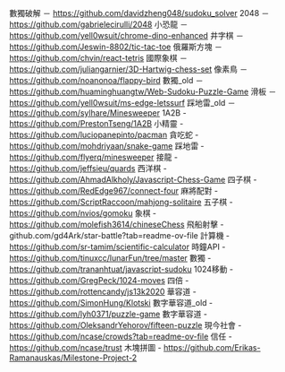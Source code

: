 數獨破解 － https://github.com/davidzheng048/sudoku_solver
2048 － https://github.com/gabrielecirulli/2048
小恐龍 － https://github.com/yell0wsuit/chrome-dino-enhanced
井字棋 － https://github.com/Jeswin-8802/tic-tac-toe
俄羅斯方塊 － https://github.com/chvin/react-tetris
國際象棋 － https://github.com/juliangarnier/3D-Hartwig-chess-set
像素鳥 － https://github.com/noanonoa/flappy-bird
數獨_old － https://github.com/huaminghuangtw/Web-Sudoku-Puzzle-Game
滑板 － https://github.com/yell0wsuit/ms-edge-letssurf
踩地雷_old － https://github.com/sylhare/Minesweeper
1A2B - https://github.com/PrestonTseng/1A2B
小精靈 - https://github.com/luciopanepinto/pacman
貪吃蛇 - https://github.com/mohdriyaan/snake-game
踩地雷 - https://github.com/flyerq/minesweeper
接龍 - https://github.com/jeffsieu/quards
西洋棋 - https://github.com/AhmadAlkholy/Javascript-Chess-Game
四子棋 - https://github.com/RedEdge967/connect-four
麻將配對 - https://github.com/ScriptRaccoon/mahjong-solitaire
五子棋 - https://github.com/nvios/gomoku
象棋 - https://github.com/molefish3614/chineseChess
飛船射擊 - github.com/gd4Ark/star-battle?tab=readme-ov-file
計算機 - https://github.com/sr-tamim/scientific-calculator
時鐘API - https://github.com/tinuxcc/lunarFun/tree/master
數獨 - https://github.com/trananhtuat/javascript-sudoku
1024移動 - https://github.com/GregPeck/1024-moves
四倍 - https://github.com/rottencandy/js13k2020
華容道 - https://github.com/SimonHung/Klotski
數字華容道_old - https://github.com/lyh0371/puzzle-game
數字華容道 - https://github.com/OleksandrYehorov/fifteen-puzzle
現今社會 - https://github.com/ncase/crowds?tab=readme-ov-file
信任 - https://github.com/ncase/trust
木塊拼圖 - https://github.com/Erikas-Ramanauskas/Milestone-Project-2